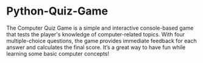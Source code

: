 # Python-Quiz-Game
The Computer Quiz Game is a simple and interactive console-based game that tests the player's knowledge of computer-related topics. With four multiple-choice questions, the game provides immediate feedback for each answer and calculates the final score. It’s a great way to have fun while learning some basic computer concepts!
